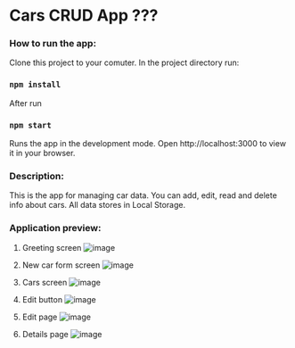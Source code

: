 # Cars CRUD App ??? 

### **How to run the app:**

Clone this project to your comuter.
In the project directory run:
### `npm install`

After run 
### `npm start` 

Runs the app in the development mode. Open http://localhost:3000 to view it in your browser.


### **Description:**
This is the app for managing car data. 
You can add, edit, read and delete info about cars. All data stores in Local Storage. 

### **Application preview:**

1. Greeting screen
![image](https://github.com/doritozbae/car_smth/assets/87154042/d2429ef1-bf85-4551-809e-4c4f7eb7167a)

2. New car form screen
![image](https://github.com/doritozbae/car_smth/assets/87154042/4063b1c4-decc-416a-8b8f-ca6a7c26f693)

3. Cars screen
![image](https://github.com/doritozbae/car_smth/assets/87154042/c0766c8d-82e1-4a70-8456-eb40eeecdccc)

4. Edit button
![image](https://github.com/doritozbae/car_smth/assets/87154042/5b7f585c-985b-46ef-b130-ea91a9bed530)

6. Edit page
![image](https://github.com/doritozbae/car_smth/assets/87154042/77f4dffb-cccf-4e84-b50d-cfbd28166b11)

7. Details page
![image](https://github.com/doritozbae/car_smth/assets/87154042/bb0a7203-773b-480a-9efa-66f50d6667a2)
